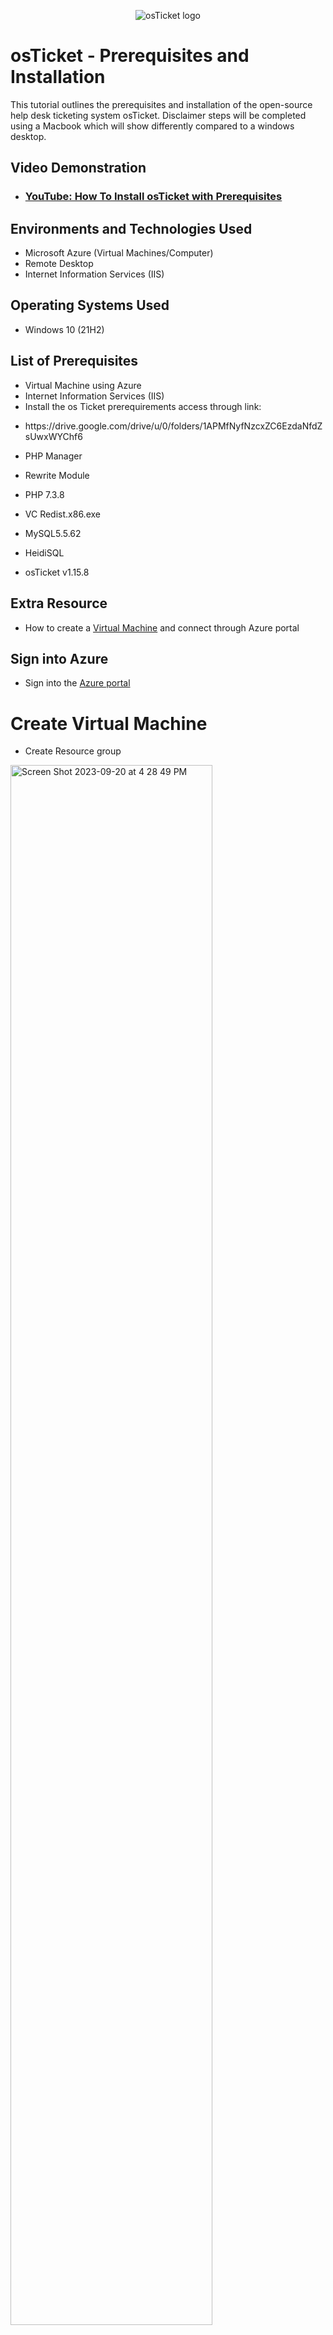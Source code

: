 <p align="center">
<img src="https://i.imgur.com/Clzj7Xs.png" alt="osTicket logo"/>
</p>

<h1>osTicket - Prerequisites and Installation</h1>
This tutorial outlines the prerequisites and installation of the open-source help desk ticketing system osTicket. Disclaimer steps will be completed using a Macbook which will show differently compared to a windows desktop. <br />


<h2>Video Demonstration</h2>

- ### [YouTube: How To Install osTicket with Prerequisites](https://www.youtube.com)

<h2>Environments and Technologies Used</h2>

- Microsoft Azure (Virtual Machines/Computer)
- Remote Desktop 
- Internet Information Services (IIS)

<h2>Operating Systems Used </h2>

- Windows 10</b> (21H2)

<h2>List of Prerequisites</h2>

- Virtual Machine using Azure
- Internet Information Services (IIS)  
- Install the os Ticket prerequirements access through link:
- <p>https://drive.google.com/drive/u/0/folders/1APMfNyfNzcxZC6EzdaNfdZsUwxWYChf6
- <p>  PHP Manager
- <p>  Rewrite Module
- <p>  PHP 7.3.8
- <p>  VC Redist.x86.exe
- <p>  MySQL5.5.62
- <p>  HeidiSQL
- <p> osTicket v1.15.8

<h2>Extra Resource</h2>
<ul>
 <li>How to create a <a href="https://learn.microsoft.com/en-us/azure/virtual-machines/windows/quick-create-portal" target="_blank">Virtual Machine</a> and connect through Azure portal </li>
</ul>
<h2>Sign into Azure</h2>
<ul>
 <li>Sign into the <a href= "https://portal.azure.com" target="_blank">Azure portal</a> </li>
</ul>

<h1> Create Virtual Machine</h1>
<ul>
 <li> Create Resource group</li>
</ul>
<p></p>

<img width="80%" alt="Screen Shot 2023-09-20 at 4 28 49 PM" src="https://github.com/Wilsielouidor/osticket-prereqs/assets/142513380/a6790aaf-1d64-43a6-9521-896881c4492d">
<p></p>

<h2> Instance Details</h2>
<ul> 
 <li>Under Instance details: create a Virtual Machine name</li>
 <li>For image use Windows 10 Pro</li> 
 <li>Size: use 2 or 4vcpus, 16 Gib of memory</li>
</ul>

 <p><img width="80%" alt="Screen Shot 2023-09-20 at 4 35 41 PM" src="https://github.com/Wilsielouidor/osticket-prereqs/assets/142513380/93e55d07-0bc9-46d5-ac50-a89f48fd60a1"></p>

 <h2> Administrator Account</h2>
<ul>
 <li>Under Administrator account provide username and password to use for later when connecting to the Virtual Machine.</li>
 <li>Leave the remaining defaults</li>
 <li>check box under licensing and click review and create </li>
</ul>
<p>
 
<img width="80%" alt="Screen Shot 2023-09-20 at 4 38 42 PM" src="https://github.com/Wilsielouidor/osticket-prereqs/assets/142513380/aaa877bd-af21-40d2-a99e-fe6a2a7a15de">

<h1> Install Dependencies and osTicket</h1>
<p>
 <h2> Login to Virtual Machine</h2>
<ul>
 <li>Use Remote Desktop to connect to Virtual Machine</li>
 <ul> 
  <li>Note: if you are using mac you would need to download microsoft remote desktop from your app store </li>
  <li><img width="40%" alt="Screen Shot 2023-10-06 at 8 36 45 AM" src="https://github.com/Wilsielouidor/osticket-prereqs/assets/142513380/9715324a-2996-41ad-bd1f-96fd614a6726">

</li>
 </ul>
 <li>Copy and paste public IP address that was just created onto Remote desktop</li>
 <li>use login credentials that were created under azure virtual machine</li>
</ul>
<p>
<img width="80%" alt="Screen Shot 2023-09-20 at 6 48 07 PM" src="https://github.com/Wilsielouidor/osticket-prereqs/assets/142513380/a98a0374-8762-45da-9e9b-aac96c3f1784">
</p>
</ b>
<p>
<img width="60%" alt="Screen Shot 2023-09-20 at 6 50 58 PM" src="https://github.com/Wilsielouidor/osticket-prereqs/assets/142513380/e1ad5f0c-3a7b-4203-b25d-1a18fb370843"> 
</b>
</p>


<img width="60%" alt="Screen Shot 2023-09-20 at 6 53 02 PM" src="https://github.com/Wilsielouidor/osticket-prereqs/assets/142513380/48506a06-c685-4788-857a-220e4b8020ca">



<h2>Install IIS</h2>  
Note: Open <a href="https://drive.google.com/drive/u/0/folders/1APMfNyfNzcxZC6EzdaNfdZsUwxWYChf6" target="_blank">Installation Files</a> on microsoft edge web browser as needed
 <ul>
  <li>Open Install IIS in with CGI and Common HTTP Features by going to control panel</li>
  <li>Click Programs</li>
   <li>Turn windows features on and off</li>
  <li>Check box of Internet Information Services</li> 
  <li>Expand world wide web services by pressing the plus sign next to it</li> 
  <li>Expand application Development Features check CGI </li>
 </ul>
<img width="60%" alt="Screen Shot 2023-09-20 at 11 37 00 PM" src="https://github.com/Wilsielouidor/osticket-prereqs/assets/142513380/708d3403-d9a8-44a9-8216-9abbfb21622d">



<p>
 <h4>Collapse Application Development--> Expand Common HTTP Features and make sure all features are checked and then click OK.</h4>
</p>

</b> 
<img width="60%" alt="Screen Shot 2023-09-20 at 11 43 21 PM" src="https://github.com/Wilsielouidor/osticket-prereqs/assets/142513380/896e2af9-1e47-4b7a-a6b7-9e87d5e59463">


<p><h4>After IIS is installed, make sure it works by going to the web browser and type in 127.0.0.1 as it shows in the image below.</h4>
 <ul>
  <li>Note: 127.0.0.1 (a universal home address for all computers) is a loopback address that is used to load a webpage on the same webpage being used. Such as testing to see if the IIS is working effectively, once osTicket is downloaded the osTicket would run efficiently.</li>
 </ul>
</p>
<img width="60%" alt="Screen Shot 2023-09-20 at 11 48 10 PM" src="https://github.com/Wilsielouidor/osticket-prereqs/assets/142513380/e643c53a-1aac-41b5-8676-6d1b5d086007">

</p>
<br />
<h2> Download Files</h2> 
<ul> 
<li>From <a href="https://drive.google.com/drive/u/0/folders/1APMfNyfNzcxZC6EzdaNfdZsUwxWYChf6" target="_blank">Installation Files</a> </li>
<li>Download PHP Manager--> download rewrite </li>
 </ul>
 </p>
<img width="60%" alt="Screen Shot 2023-09-21 at 12 01 24 AM" src="https://github.com/Wilsielouidor/osticket-prereqs/assets/142513380/68b5931b-2b60-45fd-b03d-f00b6adabc0e">

<img width="60%" alt="Screen Shot 2023-09-21 at 12 06 16 AM" src="https://github.com/Wilsielouidor/osticket-prereqs/assets/142513380/fd90e8e0-1b52-457c-8d3c-a6190cf51a8d">

<p> <h2>Create Directory C:\PHP </h2>
 <ul>
  <li>Create a folder by clicking the folder icon on the bottom</li>
  <li> Click this PC->Windows C</li>
  <li>Create new folder by right clicking where there is an open space</li>
  <li> Go down to new and then folder</li>
  <li> Name the folder PHP</li>
 </ul>
<img width="80%" alt="Screen Shot 2023-09-21 at 12 11 55 AM" src="https://github.com/Wilsielouidor/osticket-prereqs/assets/142513380/4f399163-bd09-43f3-83db-eb53c0e0a151">
</p>


<p> <img width="80%" alt="Screen Shot 2023-09-21 at 12 13 39 AM" src="https://github.com/Wilsielouidor/osticket-prereqs/assets/142513380/c258d785-4cce-4aa6-9ef2-a67d3f7e2687"> </p>
<br />

<p> <img width="80%" alt="Screen Shot 2023-09-21 at 12 15 19 AM" src="https://github.com/Wilsielouidor/osticket-prereqs/assets/142513380/c66f0513-8f5b-48c1-8f28-540803a2034b"> </p>
<br />


<h2>From <a href="https://drive.google.com/drive/u/0/folders/1APMfNyfNzcxZC6EzdaNfdZsUwxWYChf6" target="_blank">Installation Files</a></h2>
 <ul>
 <li>Download PHP 7.3.8 file</li>
  <li>Extract PHP 7.3.8 files from download folder into PHP folder by right clicking the file from recently downloaded files</li>
 </ul>

<p><img width="60%" alt="Screen Shot 2023-09-25 at 12 12 47 PM" src="https://github.com/Wilsielouidor/osticket-prereqs/assets/142513380/1403a330-03db-473b-a60f-09868f441785"> </p>

 <p> <img width="60%" alt="Screen Shot 2023-09-25 at 12 14 03 PM" src="https://github.com/Wilsielouidor/osticket-prereqs/assets/142513380/5fb5776d-147a-4e77-ad9b-f5ec217396a2"> </p>

 <p><img width="60%" alt="Screen Shot 2023-09-25 at 12 17 17 PM" src="https://github.com/Wilsielouidor/osticket-prereqs/assets/142513380/ed5c7260-b258-4587-accf-2d46dbbd0c55"> 


</p>
<br />


<h2> From <a href="https://drive.google.com/drive/u/0/folders/1APMfNyfNzcxZC6EzdaNfdZsUwxWYChf6" target="_blank">Installation Files</a> download and install VC_redist.x86.exe. </h2>

<p> 
 <img width="60%" alt="Screen Shot 2023-09-25 at 12 30 26 PM" src="https://github.com/Wilsielouidor/osticket-prereqs/assets/142513380/e7945b28-0db2-4243-9d06-ca16cd74d94b">
</p>
<br />

<ul>
<h2>From <a href="https://drive.google.com/drive/u/0/folders/1APMfNyfNzcxZC6EzdaNfdZsUwxWYChf6" target="_blank">Installation Files</a>, download and install MySQL 5.5.62 </h2>
 <li>Typical Setup</li>
 <li>Launch configuration Wizard (after install)</li>
 <li>Standard Configuration</li>
 <li>Password1</li>
 <li>Execute</li>
</ul>

<p>
<img width="60%" alt="Screen Shot 2023-09-25 at 12 56 15 PM" src="https://github.com/Wilsielouidor/osticket-prereqs/assets/142513380/eccf074e-3fa2-4c20-8bc7-f336dd94f364">

 
<img width="60%" alt="Screen Shot 2023-09-25 at 1 04 42 PM" src="https://github.com/Wilsielouidor/osticket-prereqs/assets/142513380/5d138853-05f2-4310-b16c-e3bfaa46fc30">

</p>

<h2>Complete Configuration within IIS</h2>
<p>
<ul>
 <li> Type in IIS next to the bottom of the start button</li>
 <li>Click Run as Admin</li>
 <li>Register PHP from within IIS</li>
 <ul>
 <li>Click PHP manger--> Register new PHP version--> Click browse button (which are the 3 dots)--> Find file C:\PHP\php-cgi.cxe--> Then click OK</li>
 </ul>
 <li>Reload IIS (Open IIS, restart server</li>
</p> 
 <p>
  <img width="60%" alt="Screen Shot 2023-09-25 at 1 17 39 PM" src="https://github.com/Wilsielouidor/osticket-prereqs/assets/142513380/59554d0d-68eb-42fa-b4ec-6515e49b5bdb">

 </p>
</ul>

<p>
  <img width="60%" alt="Screen Shot 2023-09-25 at 1 17 39 PM" src="https://github.com/Wilsielouidor/osticket-prereqs/assets/142513380/59554d0d-68eb-42fa-b4ec-6515e49b5bdb">

 </p> 
 </ul>

<ul>
 <p>
  <img width="80%" alt="Screen Shot 2023-09-25 at 1 33 54 PM" src="https://github.com/Wilsielouidor/osticket-prereqs/assets/142513380/d70bb34b-bd43-4d52-b762-baac18ecd611">

<img width="80%" alt="Screen Shot 2023-09-25 at 1 47 02 PM" src="https://github.com/Wilsielouidor/osticket-prereqs/assets/142513380/1bbfd0b8-45b0-45f3-bc2a-3be19f4ac562">

<img width="80%" alt="Screen Shot 2023-09-25 at 1 58 51 PM" src="https://github.com/Wilsielouidor/osticket-prereqs/assets/142513380/5fa25b54-d1da-4dd8-8835-97afda36b79e">

 </p>
</ul>



<h2>Install osTicket v1.15.8</h2>
<ul>
<li>Download osTicket from <a href="https://drive.google.com/drive/u/0/folders/1APMfNyfNzcxZC6EzdaNfdZsUwxWYChf6" target="_blank">Installation Files</a> Folder</li>
<li>Extract and copy “upload” folder to c:\inetpub\wwwroot</li>
<li>Within c:\inetpub\wwwroot, Rename “upload” to “osTicket” (Make sure you rename it exactly as you see it)</li>
 
</ul>

<img width="80%" alt="Screen Shot 2023-09-25 at 2 12 44 PM" src="https://github.com/Wilsielouidor/osticket-prereqs/assets/142513380/c789e54c-63bf-4ff9-9014-2a54e4a67269">

<img width="80%" alt="Screen Shot 2023-09-25 at 2 11 18 PM" src="https://github.com/Wilsielouidor/osticket-prereqs/assets/142513380/a00512c1-a97f-4fa4-938d-ca9f0e210fff">


Reload IIS (Open IIS, Stop and Start the server)

Go to sites -> Default -> osTicket
On the right, click “Browse *:80”

<img width="80%" alt="Screen Shot 2023-09-25 at 2 20 51 PM" src="https://github.com/Wilsielouidor/osticket-prereqs/assets/142513380/c3fc242e-51c2-4a74-bbd3-f17b7c759f72">

<img width="80%" alt="Screen Shot 2023-09-25 at 2 21 58 PM" src="https://github.com/Wilsielouidor/osticket-prereqs/assets/142513380/a10a3901-4063-4179-b725-e92ff43d58e0">

<h2>Enable Extension to allow osTicket to run Smoothly</h2>
Note that some extensions are not enabled
<ul>
<li>Go back to IIS, sites -> Default -> osTicket</li>
<li>Double-click PHP Manager</li>
<li>Click “Enable or disable an extension”</li>
 <ul>
<li>Enable: php_imap.dll</li>
<li>Enable: php_intl.dll</li>
<li>Enable: php_opcache.dll</li>
 </ul>
 <li>Refresh the osTicket site in your browse, observe the changes</li>
</ul>


<img width="80%" alt="Screen Shot 2023-09-25 at 2 26 17 PM" src="https://github.com/Wilsielouidor/osticket-prereqs/assets/142513380/89153f62-1f7b-4233-b36b-b282428f8f0f">

<img width="80%" alt="Screen Shot 2023-09-25 at 2 27 45 PM" src="https://github.com/Wilsielouidor/osticket-prereqs/assets/142513380/95ff6aa9-099e-4b86-a261-f68a38680b02">

<h2>After extensions have been enabled </h2>

<img width="80%" alt="Screen Shot 2023-09-25 at 2 32 39 PM" src="https://github.com/Wilsielouidor/osticket-prereqs/assets/142513380/2da29e14-510c-455c-a5da-4e93e44665f8">


<h3>Rename: ost-sampleconfig.php</h3>
<ul>
<li>From: C:\inetpub\wwwroot\osTicket\include\ost-sampleconfig.php</li>
<li>To: C:\inetpub\wwwroot\osTicket\include\ost-config.php</li>

<img width="80%" alt="Screen Shot 2023-09-25 at 2 36 21 PM" src="https://github.com/Wilsielouidor/osticket-prereqs/assets/142513380/d2373cbe-a1f2-4ad2-aa04-7d1114547dc9">

<img width="80%" alt="Screen Shot 2023-09-25 at 2 38 23 PM" src="https://github.com/Wilsielouidor/osticket-prereqs/assets/142513380/d137453c-edf8-4267-b1e3-d773d65aba8c">


<li>Assign Permissions: ost-config.php</li>
<li>Disable inheritance -> Remove All</li>
   <li>Right click on ost-config--> properties--> security tab--> advanced--> disable inheritance--> Remove all inheritance 
New Permissions -> Everyone -> All</li>
    <li>Click add--> Select a prinicple--> type in "everyone"--> check names--> check full control--> apply and click OK</li>
</ul>
<p>
<img width="80%" alt="Screen Shot 2023-09-25 at 2 44 23 PM" src="https://github.com/Wilsielouidor/osticket-prereqs/assets/142513380/72ff287b-ad98-4b1c-9402-7419f32184c4">
</p>
<p>
<img width="80%" alt="Screen Shot 2023-09-25 at 2 47 18 PM" src="https://github.com/Wilsielouidor/osticket-prereqs/assets/142513380/114a9bb7-597d-465a-8e90-ba785519b1be">
</p>
<p>
<img width="80%" alt="Screen Shot 2023-09-25 at 2 50 33 PM" src="https://github.com/Wilsielouidor/osticket-prereqs/assets/142513380/4e34b9f4-13f8-4e02-9a36-08cb4375b810">
</p>



Continue Setting up osTicket in the browser (click Continue)
Name Helpdesk
Default email (receives email from customers)

<img width="80%" alt="Screen Shot 2023-09-25 at 2 58 04 PM" src="https://github.com/Wilsielouidor/osticket-prereqs/assets/142513380/d32146b7-9d68-4b2c-b6cd-abffe08d04aa">


<h2>From the <a href="https://drive.google.com/drive/u/0/folders/1APMfNyfNzcxZC6EzdaNfdZsUwxWYChf6" target="_blank">Installation Files</a>, download and install HeidiSQL.</h2>

<img width="80%" alt="Screen Shot 2023-09-25 at 3 00 50 PM" src="https://github.com/Wilsielouidor/osticket-prereqs/assets/142513380/bc737bb5-0f16-4bd3-beb8-19332fa2f154">
<ul>
<li>Open Heidi SQL</li>
<li>Create a new session, root/Password1</li>
<li>Connect to the session</li>
<li>Create a database called “osTicket”</li>
 Note: Make sure it is typed in exactly how it was typed when renaming the upload folder previously.
   <li>right click unamed--> create new--> database--> name "osTicket" (exactly the way you see it)--> click OK</li>
</ul>

<img width="80%" alt="Screen Shot 2023-09-25 at 3 04 59 PM" src="https://github.com/Wilsielouidor/osticket-prereqs/assets/142513380/3a687088-7a3d-462e-bf8d-90a059ec3ce0">

<img width="80%" alt="Screen Shot 2023-09-25 at 3 13 53 PM" src="https://github.com/Wilsielouidor/osticket-prereqs/assets/142513380/c2e8a3a1-a2ce-46d1-9d5b-048a64156805">


<img width="80%" alt="Screen Shot 2023-09-25 at 3 16 59 PM" src="https://github.com/Wilsielouidor/osticket-prereqs/assets/142513380/7f700d51-6e74-4243-99db-eb390816960e">


<h2>Continue Setting up osticket in the browser</h2>
<ul>
<li>MySQL Database: osTicket</li>
<li>MySQL Username: root</li>
<li>MySQL Password: Password1</li>
<li>Click “Install Now!”</li>
</ul>
<img width="80%" alt="Screen Shot 2023-09-25 at 3 19 16 PM" src="https://github.com/Wilsielouidor/osticket-prereqs/assets/142513380/e6f4513c-16bb-4560-8a5f-d0b1698541c0">

<img width="80%" alt="Screen Shot 2023-09-25 at 3 21 58 PM" src="https://github.com/Wilsielouidor/osticket-prereqs/assets/142513380/69c2ae06-22d1-487f-b01e-511055279f6c">


<h2>Clean up</h2>
<p>
<ul>
<li>Delete: C:\inetpub\wwwroot\osTicket\setup</li>
</p>
<img width="80%" alt="Screen Shot 2023-09-25 at 3 23 28 PM" src="https://github.com/Wilsielouidor/osticket-prereqs/assets/142513380/19ccc315-8a4c-4df8-bc8b-930e1031585e">

<li>Set Permissions to “Read” only: C:\inetpub\wwwroot\osTicket\include\ost-config.php</li>
</ul>
<img width="80%" alt="Screen Shot 2023-09-25 at 3 27 19 PM" src="https://github.com/Wilsielouidor/osticket-prereqs/assets/142513380/7ebe33ae-7407-43f9-8792-13968493b95e">



<h2>Congratulations, hopefully it is installed with no errors!</h2>
<ul>
<li>Browse to your help desk login page: http://localhost/osTicket/scp/login.php</li>
</ul>

<img width="80%" alt="Screen Shot 2023-09-25 at 3 31 42 PM" src="https://github.com/Wilsielouidor/osticket-prereqs/assets/142513380/33a046bf-8e43-4a3c-af37-51343a67ebb3">

<img width="80%" alt="Screen Shot 2023-09-25 at 3 33 16 PM" src="https://github.com/Wilsielouidor/osticket-prereqs/assets/142513380/5174c9f5-2121-4681-b3f9-81eea09290f1">


